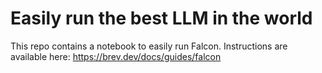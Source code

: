 # Easily run the best LLM in the world
This repo contains a notebook to easily run Falcon. Instructions are available here: https://brev.dev/docs/guides/falcon
